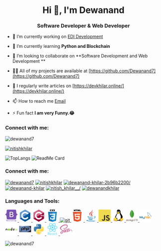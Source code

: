 <h1 align="center">Hi 👋, I'm Dewanand</h1>
<h3 align="center">Software Developer & Web Developer</h3>

- 🔭 I’m currently working on [EDI Development ](https://dewanand7.github.io/personal_portfolio/)

- 🌱 I’m currently learning **Python and Blockchain**

- 👯 I’m looking to collaborate on **Software Development and Web Development **

- 👨‍💻 All of my projects are available at [https://github.com/Dewanand7](https://github.com/Dewanand7)

- 📝 I regularly write articles on [https://devkhilar.online/](https://devkhilar.online/)

- 📫 How to reach me [Email](**dewanandkhilar@gmail.com**)

- ⚡ Fun fact **I am very Funny.😂**

<h3 align="left">Connect with me:</h3>
<p align="left">
</p>

<!---
Dewanand7/Dewanand7 is a ✨ special ✨ repository because its `README.md` (this file) appears on your GitHub profile.
You can click the Preview link to take a look at your changes.
--->

<p align="left"> <img src="https://komarev.com/ghpvc/?username=dewanand7&label=Profile%20views&color=0e75b6&style=flat"
        alt="dewanand7" /> </p>

<p align="left"> <a href="https://twitter.com/nitishkhilar" target="blank"><img
            src="https://img.shields.io/twitter/follow/nitishkhilar?logo=twitter&style=for-the-badge"
            alt="nitishkhilar" /></a> </p>


![TopLangs](https://github-readme-stats.vercel.app/api/top-langs/?username=Dewanand7&layout=compact&theme=dark&show_icons=true)
![ReadMe Card](https://github-readme-stats.vercel.app/api?username=Dewanand7&show_icons=true&theme=radical)

<h3 align="left">Connect with me:</h3>
<p align="left">
    <a href="https://codepen.io/dewanand7" target="blank"><img align="center"
            src="https://raw.githubusercontent.com/rahuldkjain/github-profile-readme-generator/master/src/images/icons/Social/codepen.svg"
            alt="dewanand7" height="30" width="40" /></a>
    <a href="https://twitter.com/nitishkhilar" target="blank"><img align="center"
            src="https://raw.githubusercontent.com/rahuldkjain/github-profile-readme-generator/master/src/images/icons/Social/twitter.svg"
            alt="nitishkhilar" height="30" width="40" /></a>
    <a href="https://linkedin.com/in/dewanand-khilar-2b96b2200/" target="blank"><img align="center"
            src="https://raw.githubusercontent.com/rahuldkjain/github-profile-readme-generator/master/src/images/icons/Social/linked-in-alt.svg"
            alt="dewanand-khilar-2b96b2200/" height="30" width="40" /></a>
    <a href="https://stackoverflow.com/users/dewanand-khilar" target="blank"><img align="center"
            src="https://raw.githubusercontent.com/rahuldkjain/github-profile-readme-generator/master/src/images/icons/Social/stack-overflow.svg"
            alt="dewanand-khilar" height="30" width="40" /></a>
    <a href="https://instagram.com/nitish_khilar__/" target="blank"><img align="center"
            src="https://raw.githubusercontent.com/rahuldkjain/github-profile-readme-generator/master/src/images/icons/Social/instagram.svg"
            alt="nitish_khilar__/" height="30" width="40" /></a>
    <a href="https://www.hackerrank.com/dewanandkhilar" target="blank"><img align="center"
            src="https://raw.githubusercontent.com/rahuldkjain/github-profile-readme-generator/master/src/images/icons/Social/hackerrank.svg"
            alt="dewanandkhilar" height="30" width="40" /></a>
</p>

<h3 align="left">Languages and Tools:</h3>
<p align="left">
    </a> <a href="https://getbootstrap.com" target="_blank" rel="noreferrer"> <img
            src="https://raw.githubusercontent.com/devicons/devicon/master/icons/bootstrap/bootstrap-plain-wordmark.svg"
            alt="bootstrap" width="40" height="40" /> </a> <a href="https://www.cprogramming.com/" target="_blank"
        rel="noreferrer"> <img src="https://raw.githubusercontent.com/devicons/devicon/master/icons/c/c-original.svg"
            alt="c" width="40" height="40" /> </a> <a href="https://www.w3schools.com/cpp/" target="_blank"
        rel="noreferrer"> <img
            src="https://raw.githubusercontent.com/devicons/devicon/master/icons/cplusplus/cplusplus-original.svg"
            alt="cplusplus" width="40" height="40" /> </a> <a href="https://www.w3schools.com/css/" target="_blank"
        rel="noreferrer"> <img
            src="https://raw.githubusercontent.com/devicons/devicon/master/icons/css3/css3-original-wordmark.svg"
            alt="css3" width="40" height="40" /> </a> <a href="https://git-scm.com/" target="_blank" rel="noreferrer">
        <img src="https://www.vectorlogo.zone/logos/git-scm/git-scm-icon.svg" alt="git" width="40" height="40" /> </a>
    <a href="https://www.w3.org/html/" target="_blank" rel="noreferrer"> <img
            src="https://raw.githubusercontent.com/devicons/devicon/master/icons/html5/html5-original-wordmark.svg"
            alt="html5" width="40" height="40" /> </a> <a href="https://www.java.com" target="_blank" rel="noreferrer">
        <img src="https://raw.githubusercontent.com/devicons/devicon/master/icons/java/java-original.svg" alt="java"
            width="40" height="40" /> </a> <a href="https://developer.mozilla.org/en-US/docs/Web/JavaScript"
        target="_blank" rel="noreferrer"> <img
            src="https://raw.githubusercontent.com/devicons/devicon/master/icons/javascript/javascript-original.svg"
            alt="javascript" width="40" height="40" /> </a> <a href="https://www.linux.org/" target="_blank"
        rel="noreferrer"> <img
            src="https://raw.githubusercontent.com/devicons/devicon/master/icons/linux/linux-original.svg" alt="linux"
            width="40" height="40" /> </a> <a href="https://www.mongodb.com/" target="_blank" rel="noreferrer"> <img
            src="https://raw.githubusercontent.com/devicons/devicon/master/icons/mongodb/mongodb-original-wordmark.svg"
            alt="mongodb" width="40" height="40" /> </a> <a href="https://www.mysql.com/" target="_blank"
        rel="noreferrer"> <img
            src="https://raw.githubusercontent.com/devicons/devicon/master/icons/mysql/mysql-original-wordmark.svg"
            alt="mysql" width="40" height="40" /> </a> <a href="https://nodejs.org" target="_blank" rel="noreferrer">
        <img src="https://raw.githubusercontent.com/devicons/devicon/master/icons/nodejs/nodejs-original-wordmark.svg"
            alt="nodejs" width="40" height="40" /> </a> <a href="https://www.php.net" target="_blank" rel="noreferrer">
        <img src="https://raw.githubusercontent.com/devicons/devicon/master/icons/php/php-original.svg" alt="php"
            width="40" height="40" /> </a> <a href="https://www.python.org" target="_blank" rel="noreferrer"> <img
            src="https://raw.githubusercontent.com/devicons/devicon/master/icons/python/python-original.svg"
            alt="python" width="40" height="40" /> </a> <a href="https://reactjs.org/" target="_blank" rel="noreferrer">
        <img src="https://raw.githubusercontent.com/devicons/devicon/master/icons/react/react-original-wordmark.svg"
            alt="react" width="40" height="40" /> </a> <a href="https://sass-lang.com" target="_blank" rel="noreferrer">
        <img src="https://raw.githubusercontent.com/devicons/devicon/master/icons/sass/sass-original.svg" alt="sass"
            width="40" height="40" /> </a> </p>


<p><img align="center"
        src="https://github-readme-streak-stats.herokuapp.com/?user=dewanand7&layout=compact&theme=dark&show_icons=true"
        alt="dewanand7" /></p>
